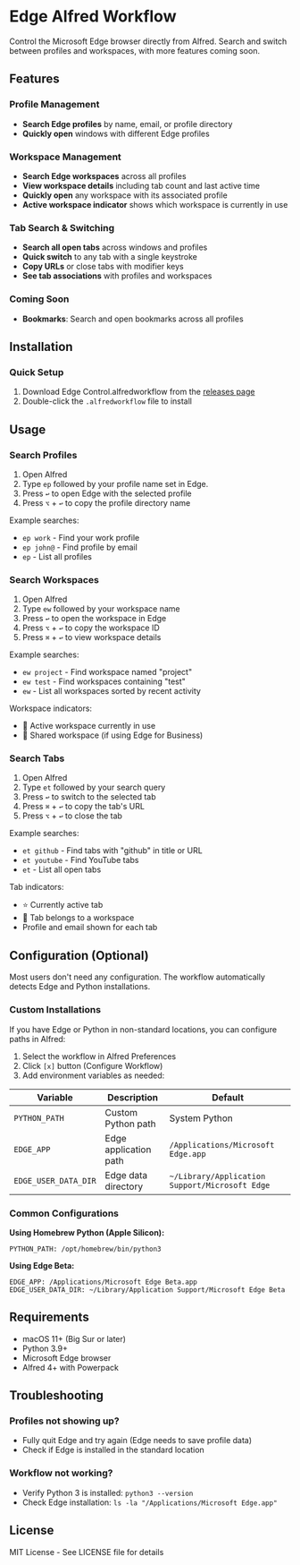 # Edge Alfred Workflow

Control the Microsoft Edge browser directly from Alfred. Search and switch between profiles and workspaces, with more features coming soon.

## Features

### Profile Management

- **Search Edge profiles** by name, email, or profile directory
- **Quickly open** windows with different Edge profiles

### Workspace Management

- **Search Edge workspaces** across all profiles
- **View workspace details** including tab count and last active time
- **Quickly open** any workspace with its associated profile
- **Active workspace indicator** shows which workspace is currently in use

### Tab Search & Switching

- **Search all open tabs** across windows and profiles
- **Quick switch** to any tab with a single keystroke
- **Copy URLs** or close tabs with modifier keys
- **See tab associations** with profiles and workspaces

### Coming Soon
- **Bookmarks**: Search and open bookmarks across all profiles

## Installation

### Quick Setup

1. Download Edge Control.alfredworkflow from the [releases page](https://github.com/jiywww/edge-alfred-workflow/releases)
2. Double-click the `.alfredworkflow` file to install

## Usage

### Search Profiles

1. Open Alfred
2. Type `ep` followed by your profile name set in Edge.
3. Press `↩` to open Edge with the selected profile
4. Press `⌥` + `↩` to copy the profile directory name

Example searches:
- `ep work` - Find your work profile
- `ep john@` - Find profile by email
- `ep` - List all profiles

### Search Workspaces

1. Open Alfred
2. Type `ew` followed by your workspace name
3. Press `↩` to open the workspace in Edge
4. Press `⌥` + `↩` to copy the workspace ID
5. Press `⌘` + `↩` to view workspace details

Example searches:
- `ew project` - Find workspace named "project"
- `ew test` - Find workspaces containing "test"
- `ew` - List all workspaces sorted by recent activity

Workspace indicators:
- 📂 Active workspace currently in use
- 👥 Shared workspace (if using Edge for Business)

### Search Tabs

1. Open Alfred
2. Type `et` followed by your search query
3. Press `↩` to switch to the selected tab
4. Press `⌘` + `↩` to copy the tab's URL
5. Press `⌥` + `↩` to close the tab

Example searches:
- `et github` - Find tabs with "github" in title or URL
- `et youtube` - Find YouTube tabs
- `et` - List all open tabs

Tab indicators:
- ⭐ Currently active tab
- 📂 Tab belongs to a workspace
- Profile and email shown for each tab

## Configuration (Optional)

Most users don't need any configuration. The workflow automatically detects Edge and Python installations.

### Custom Installations

If you have Edge or Python in non-standard locations, you can configure paths in Alfred:

1. Select the workflow in Alfred Preferences
2. Click `[x]` button (Configure Workflow)
3. Add environment variables as needed:

| Variable | Description | Default |
|----------|-------------|---------|
| `PYTHON_PATH` | Custom Python path | System Python |
| `EDGE_APP` | Edge application path | `/Applications/Microsoft Edge.app` |
| `EDGE_USER_DATA_DIR` | Edge data directory | `~/Library/Application Support/Microsoft Edge` |

### Common Configurations

**Using Homebrew Python (Apple Silicon):**
```
PYTHON_PATH: /opt/homebrew/bin/python3
```

**Using Edge Beta:**
```
EDGE_APP: /Applications/Microsoft Edge Beta.app
EDGE_USER_DATA_DIR: ~/Library/Application Support/Microsoft Edge Beta
```

## Requirements

- macOS 11+ (Big Sur or later)
- Python 3.9+
- Microsoft Edge browser
- Alfred 4+ with Powerpack

## Troubleshooting

### Profiles not showing up?

- Fully quit Edge and try again (Edge needs to save profile data)
- Check if Edge is installed in the standard location

### Workflow not working?
- Verify Python 3 is installed: `python3 --version`
- Check Edge installation: `ls -la "/Applications/Microsoft Edge.app"`

## License

MIT License - See LICENSE file for details